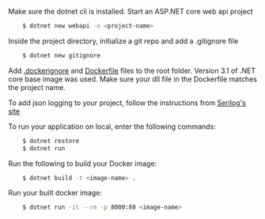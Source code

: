 Make sure the dotnet cli is installed. Start an ASP.NET core web api project

```bash
    $ dotnet new webapi -o <project-name>
```

Inside the project directory, initialize a git repo and add a .gitignore file

```bash
    $ dotnet new gitignore
```

Add [.dockerignore](./.dockerignore) and [Dockerfile](./Dockerfile) files to the root folder.
Version 3.1 of .NET core base image was used. Make sure your dll file in the Dockerfile matches
the project name.

To add json logging to your project, follow the instructions from
[Serilog's site](https://github.com/serilog/serilog-aspnetcore)

To run your application on local, enter the following commands:

```bash
    $ dotnet restore
    $ dotnet run
```

Run the following to build your Docker image:

```bash
    $ dotnet build -t <image-name> .
```

Run your built docker image:

```bash
    $ dotnet run -it --rm -p 8000:80 <image-name>
```
